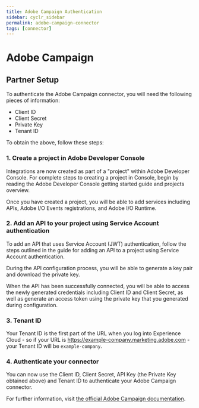 ```yaml
---
title: Adobe Campaign Authentication
sidebar: cyclr_sidebar
permalink: adobe-campaign-connector
tags: [connector]
---
```


# Adobe Campaign

## Partner Setup

To authenticate the Adobe Campaign connector, you will need the following pieces of information:

* Client ID
* Client Secret
* Private Key
* Tenant ID

To obtain the above, follow these steps:

### 1. Create a project in Adobe Developer Console

Integrations are now created as part of a "project" within Adobe Developer Console. For complete steps to creating a project in Console, begin by reading the Adobe Developer Console getting started guide and projects overview.

Once you have created a project, you will be able to add services including APIs, Adobe I/O Events registrations, and Adobe I/O Runtime.

### 2. Add an API to your project using Service Account authentication

To add an API that uses Service Account (JWT) authentication, follow the steps outlined in the guide for adding an API to a project using Service Account authentication.

During the API configuration process, you will be able to generate a key pair and download the private key.

When the API has been successfully connected, you will be able to access the newly generated credentials including Client ID and Client Secret, as well as generate an access token using the private key that you generated during configuration.

### 3. Tenant ID

Your Tenant ID is the first part of the URL when you log into Experience Cloud - so if your URL is https://example-company.marketing.adobe.com - your Tenant ID will be ``example-company``.

### 4. Authenticate your connector

You can now use the Client ID, Client Secret, API Key (the Private Key obtained above) and Tenant ID to authenticate your Adobe Campaign connector.  



For further information, visit [the official Adobe Campaign documentation](https://www.adobe.io/authentication/auth-methods.html#!AdobeDocs/adobeio-auth/master/AuthenticationOverview/ServiceAccountIntegration.md).
